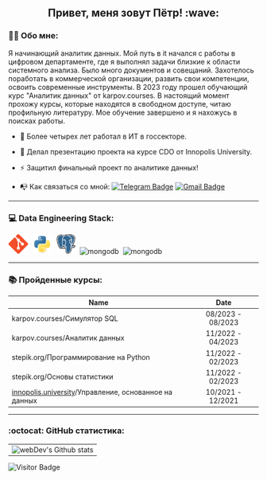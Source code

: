 <h2 align="center">Привет, меня зовут Пётр! :wave:</a> 


### :man_technologist: Обо мне:

Я начинающий аналитик данных. Мой путь в it начался с работы в цифровом департаменте, где я выполнял задачи близкие к области системного анализа. Было много документов и совещаний. Захотелось поработать в коммерческой организации, развить свои компетенции, освоить современные инструменты. В 2023 году прошел обучающий курс "Аналитик данных" от karpov.courses. В настоящий момент прохожу курсы, которые находятся в свободном доступе, читаю профильную литературу. Мое обучение завершено и я нахожусь в поисках работы.  

- :office: Более четырех лет работал в ИТ в госсекторе.

- :information_desk_person: Делал презентацию проекта на курсе CDO от Innopolis University.

- :zap: Защитил финальный проект по аналитике данных!

- :mailbox_with_no_mail: Как связаться со мной: [![Telegram Badge](https://img.shields.io/badge/-petertroitsky-blue?style=flat&logo=Telegram&logoColor=white)](https://t.me/Petr_tr) [![Gmail Badge](https://img.shields.io/badge/-Gmail-red?style=flat&logo=Gmail&logoColor=white)](mailto:petertroitsky@gmail.com)

---

### 💻 Data Engineering Stack:

<div>
  <img src="https://github.com/devicons/devicon/blob/master/icons/git/git-original.svg" title="git" alt="git" width="40" height="40"/>&nbsp
  <img src="https://github.com/devicons/devicon/blob/master/icons/python/python-original.svg" title="python" alt="html5" width="40" height="40"/>&nbsp
  <img src="https://github.com/devicons/devicon/blob/master/icons/postgresql/postgresql-original.svg" title="postgresql" alt="css" width="40" height="40"/>&nbsp
  <img src="https://www.svgrepo.com/show/353380/airflow.svg" title="airflow" alt="mongodb" width="40" height="40"/>&nbsp
  <img src="https://www.svgviewer.dev/static-svgs/14592/tableau-icon.svg" title="tableau" alt="mongodb" width="40" height="40"/>&nbsp
</div> 

---

### :books: Пройденные курсы:

| Name                                                              | Date              |
| ------------------------------------------------------------------| :---------------: |
| karpov.courses/Симулятор SQL                                      | 08/2023 - 08/2023 |
| karpov.courses/Аналитик данных                                    | 11/2022 - 04/2023 |
| stepik.org/Программирование на Python                             | 11/2022 - 02/2023 |
| stepik.org/Основы статистики                                      | 11/2022 - 02/2023 |
| [innopolis.university](https://edu.innopolis.university/cdo)/Управление, основанное на данных             | 10/2021 - 12/2021 |

---

### :octocat: GitHub статистика:

<table>
  <tr>
    <td>
      <img align="left" src="http://github-readme-streak-stats.herokuapp.com?user=PeterTroitsky&theme=dark&background=000000" alt="webDev's Github stats" />
    </td>
  </tr>
</table>

![Visitor Badge](https://visitor-badge.laobi.icu/badge?page_id=PeterTroitsky) 
